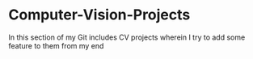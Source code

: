# Computer-Vision-Projects
In this section of my Git includes CV projects wherein I try to add some feature to them from my end
